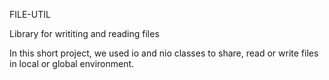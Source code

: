 FILE-UTIL

Library for writiting and reading files

In this short project, we used io and nio classes to share, read or write files in local or global environment.
